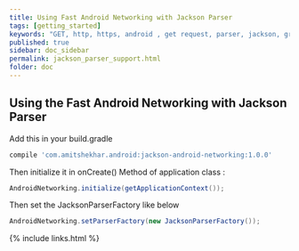 ```yaml
---
title: Using Fast Android Networking with Jackson Parser
tags: [getting_started]
keywords: "GET, http, https, android , get request, parser, jackson, gradle"
published: true
sidebar: doc_sidebar
permalink: jackson_parser_support.html
folder: doc
--- 
```


## Using the Fast Android Networking with Jackson Parser

Add this in your build.gradle

```groovy
compile 'com.amitshekhar.android:jackson-android-networking:1.0.0'
```

Then initialize it in onCreate() Method of application class :

```java
AndroidNetworking.initialize(getApplicationContext());
```

Then set the JacksonParserFactory like below

```java
AndroidNetworking.setParserFactory(new JacksonParserFactory());
```


{% include links.html %}
